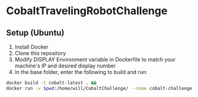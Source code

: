 # CobaltTravelingRobotChallenge

## Setup (Ubuntu)
1. Install Docker
2. Clone this repository
3. Modify DISPLAY Environment variable in Dockerfile to match your machine's IP and desired display number
4. In the base folder, enter the following to build and run:
```bash
docker build -t cobalt-latest . && 
docker run -v $pwd:/home/will/CobaltChallenge/ --name cobalt-challenge cobalt-latest python3 Cobalt_traveling_robot_challenge.py
```
